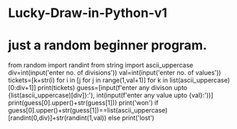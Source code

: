 # Lucky-Draw-in-Python-v1
# just a random beginner program.

from random import randint
from string import ascii_uppercase
div=int(input('enter no. of divisions'))
val=int(input('enter no. of values'))
tickets=[k+str(i) for i in [j for j in range(1,val+1)] for k in list(ascii_uppercase)[0:div+1]]
print(tickets)
guess=[input(f'enter any divison upto {list(ascii_uppercase)[div]}:'), int(input(f'enter any value upto {val}:'))]
print(guess[0].upper()+str(guess[1]))
print('won') if guess[0].upper()+str(guess[1])==list(ascii_uppercase)[randint(0,div)]+str(randint(1,val)) else print('lost')

